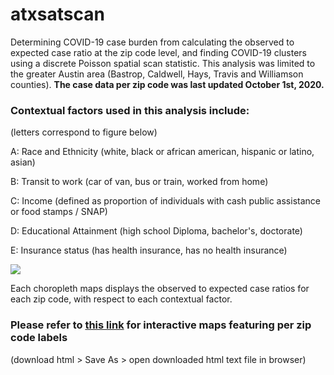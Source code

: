 # atxsatscan
Determining COVID-19 case burden from calculating the observed to expected case ratio at the zip code level, and finding COVID-19 clusters using a discrete Poisson spatial scan statistic. This analysis was limited to the greater Austin area (Bastrop, Caldwell, Hays, Travis and Williamson counties). **The case data per zip code was last updated October 1st, 2020.**

### Contextual factors used in this analysis include:
(letters correspond to figure below)

A: Race and Ethnicity (white, black or african american, hispanic or latino, asian)

B: Transit to work (car of van, bus or train, worked from home)

C: Income (defined as proportion of individuals with cash public assistance or food stamps / SNAP)

D: Educational Attainment (high school Diploma, bachelor's, doctorate)

E: Insurance status (has health insurance, has no health insurance)

![](images/race,transit,income,education,insurance.png)

Each choropleth maps displays the observed to expected case ratios for each zip code, with respect to each contextual factor. 

### Please refer to [this link](./SpatialEpidemiology_SpatialScan.html) for interactive maps featuring per zip code labels 
(download html > Save As > open downloaded html text file in browser)

